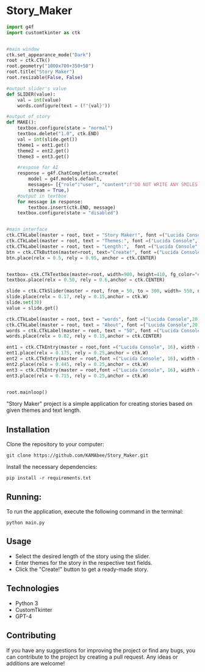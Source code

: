 # Story_Maker
```python
import g4f
import customtkinter as ctk


#main window
ctk.set_appearance_mode("Dark")
root = ctk.CTk()
root.geometry("1000x700+350+50")
root.title("Story Maker")
root.resizable(False, False)

#output slider's value
def SLIDER(value):
    val = int(value)
    words.configure(text = (f"{val}"))

#output of story
def MAKE():
    textbox.configure(state = "normal")
    textbox.delete("1.0", ctk.END)
    val = int(slide.get())
    theme1 = ent1.get()
    theme2 = ent2.get()
    theme3 = ent3.get()

    #respose for AI
    response = g4f.ChatCompletion.create(
        model = g4f.models.default,
        messages= [{"role":"user", "content":f"DO NOT WRITE ANY SMILES OR *!!!Write a COMPLETED story by THE themes: {theme1}, {theme2}, {theme3}. ON {val} WORDS. DO NOT WRITE ANY EXTRA INFORMATION! WRITE ONLY STORY WITHOUT SMILES, SPECIAL SYMBOLS AND ETC!!!"}],
        stream = True,)
    #output in textbox
    for message in response:
        textbox.insert(ctk.END, message)
    textbox.configure(state = "disabled")


#main interface
ctk.CTkLabel(master = root, text = "Story Maker!", font =("Lucida Console", 30)).place( relx = 0.5, rely = 0.05,anchor = ctk.CENTER)
ctk.CTkLabel(master = root, text = "Themes:", font =("Lucida Console", 24)).place( relx = 0.05, rely = 0.25,anchor = ctk.W)
ctk.CTkLabel(master = root, text = "Length:",  font =("Lucida Console", 24)).place( relx = 0.05, rely = 0.15,anchor = ctk.W)
btn = ctk.CTkButton(master=root, text="Create!", font =("Lucida Console", 20), command=MAKE)
btn.place(relx = 0.5, rely = 0.95, anchor = ctk.CENTER)


textbox= ctk.CTkTextbox(master=root, width=900, height=410, fg_color="#3c3d3d", font =("Lucida Console", 16), border_width=2,border_color=("#565b5e"), state = "disabled")
textbox.place(relx = 0.50, rely = 0.6,anchor = ctk.CENTER)

slide = ctk.CTkSlider(master = root, from_= 50, to = 300, width= 550, number_of_steps=25, command=SLIDER)
slide.place(relx = 0.17, rely = 0.15,anchor = ctk.W)
slide.set(30)
value = slide.get()

ctk.CTkLabel(master = root, text = "words", font =("Lucida Console",20)).place( relx = 0.88, rely = 0.15,anchor = ctk.CENTER)
ctk.CTkLabel(master = root, text = "About", font =("Lucida Console",20)).place( relx = 0.76, rely = 0.15,anchor = ctk.CENTER)
words = ctk.CTkLabel(master = root, text = "50", font =("Lucida Console",20))
words.place(relx = 0.82, rely = 0.15,anchor = ctk.CENTER)

ent1 = ctk.CTkEntry(master = root,font =("Lucida Console", 16), width = 230)
ent1.place(relx = 0.175, rely = 0.25,anchor = ctk.W)
ent2 = ctk.CTkEntry(master = root,font =("Lucida Console", 16), width = 230)
ent2.place(relx = 0.445, rely = 0.25,anchor = ctk.W)
ent3 = ctk.CTkEntry(master = root,font =("Lucida Console", 16), width = 230)
ent3.place(relx = 0.715, rely = 0.25,anchor = ctk.W)


root.mainloop()
```

"Story Maker" project is a simple application for creating stories based on given themes and text length.

## Installation
Clone the repository to your computer:
```bush
git clone https://github.com/KAMAbee/Story_Maker.git
```

Install the necessary dependencies:
```terminal
pip install -r requirements.txt
 ```
  
## Running:
To run the application, execute the following command in the terminal:
```terminal
python main.py
 ```

## Usage 
- Select the desired length of the story using the slider.
- Enter themes for the story in the respective text fields.
- Click the "Create!" button to get a ready-made story.

## Technologies
- Python 3
- CustomTkinter
- GPT-4

## Contributing
If you have any suggestions for improving the project or find any bugs, you can contribute to the project by creating a pull request.
Any ideas or additions are welcome!

